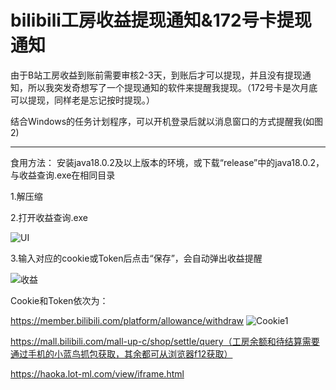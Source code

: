 # bilibili工房收益提现通知&172号卡提现通知

由于B站工房收益到账前需要审核2-3天，到账后才可以提现，并且没有提现通知，所以我突发奇想写了一个提现通知的软件来提醒我提现。（172号卡是次月底可以提现，同样老是忘记按时提现。）

结合Windows的任务计划程序，可以开机登录后就以消息窗口的方式提醒我(如图2)

---

食用方法：
安装java18.0.2及以上版本的环境，或下载“release”中的java18.0.2，与收益查询.exe在相同目录

1.解压缩

2.打开收益查询.exe

![UI](https://github.com/user-attachments/assets/34930a7f-5717-4ec8-9870-76f71e7397d0)

3.输入对应的cookie或Token后点击“保存”，会自动弹出收益提醒

![收益](https://github.com/user-attachments/assets/8585d879-55ae-4f15-9dfc-0d9a54415bf4)

Cookie和Token依次为：

https://member.bilibili.com/platform/allowance/withdraw
![Cookie1](https://github.com/user-attachments/assets/51906caf-8ad1-46c7-895b-052ab069d2b0)

https://mall.bilibili.com/mall-up-c/shop/settle/query（工房余额和待结算需要通过手机的小蓝鸟抓包获取，其余都可从浏览器f12获取）

https://haoka.lot-ml.com/view/iframe.html

